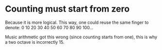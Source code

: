 # Counting must start from zero

Because it is more logical. This way, one could reuse the same finger to denote: 0 10 20 30 40 50 60 70 80 90 100...

Music arithmetic got this wrong (since counting starts from one), this is why a two octave is incorrectly 15.

